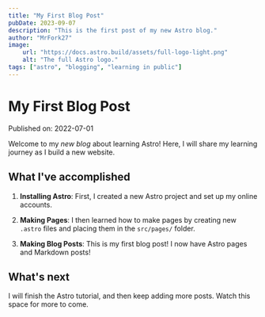 ```yaml
---
title: "My First Blog Post"
pubDate: 2023-09-07
description: "This is the first post of my new Astro blog."
author: "MrFork27"
image:
    url: "https://docs.astro.build/assets/full-logo-light.png"
    alt: "The full Astro logo."
tags: ["astro", "blogging", "learning in public"]
---
```


# My First Blog Post

Published on: 2022-07-01

Welcome to my _new blog_ about learning Astro! Here, I will share my learning journey as I build a new website.

<h2>What I've accomplished</h2>

1. **Installing Astro**: First, I created a new Astro project and set up my online accounts.

2. **Making Pages**: I then learned how to make pages by creating new `.astro` files and placing them in the `src/pages/` folder.

3. **Making Blog Posts**: This is my first blog post! I now have Astro pages and Markdown posts!

<h2>What's next</h2>

I will finish the Astro tutorial, and then keep adding more posts. Watch this space for more to come.
